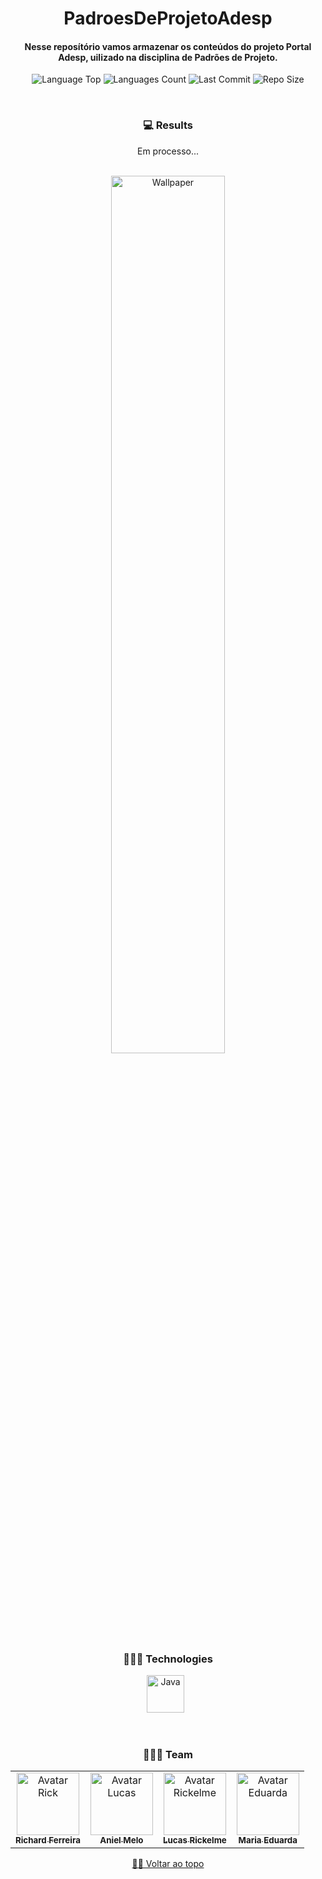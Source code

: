 <div align="center">

# PadroesDeProjetoAdesp
<h4> 

Nesse reposítório vamos armazenar os conteúdos do projeto Portal Adesp, uilizado na disciplina de Padrões de Projeto.

</h4>    


<p>
<!-- Image Shields -->
<img  alt="Language Top"  src="https://img.shields.io/github/languages/top/RickFerreira/PadroesDeProjetoAdesp">
<img  alt="Languages Count"  src="https://img.shields.io/github/languages/count/RickFerreira/PadroesDeProjetoAdesp">
<img  alt="Last Commit"  src="https://img.shields.io/github/last-commit/RickFerreira/PadroesDeProjetoAdesp">
<img  alt="Repo Size"  src="https://img.shields.io/github/repo-size/RickFerreira/PadroesDeProjetoAdesp">
</a>
</p>
<br>


### 💻 Results
Em processo...
<br><br>

<img  alt="Wallpaper"  src="https://cdn.discordapp.com/attachments/459871999943114762/1089547309051805766/bart.jpg" width="60%">

<br> 

### 👨🏻‍💻 Technologies

<img src="https://cdn-icons-png.flaticon.com/512/919/919854.png" alt="Java" width="60"> &nbsp;

<br>

### 👨🏻‍💻 Team

<table>
  <tr>
    <td align="center">
      <a href="https://github.com/RickFerreira">
        <img src="https://avatars.githubusercontent.com/u/40415279?v=4" width="100px;" alt="Avatar Rick"/><br>
        <sub>
          <b>Richard Ferreira</b>
        </sub>
      </a>
    </td>
    <td align="center">
      <a href="https://github.com/anielmelo">
        <img src="https://avatars.githubusercontent.com/u/103321497?v=4" width="100px;" alt="Avatar Lucas"/><br>
        <sub>
          <b>Aniel Melo</b>
        </sub>
      </a>
    </td>
    <td align="center">
      <a href="https://github.com/lrickelme">
        <img src="https://avatars.githubusercontent.com/u/113067806?v=4" width="100px;" alt="Avatar Rickelme"/><br>
        <sub>
          <b>Lucas Rickelme</b>
        </sub>
      </a>
    </td>
    <td align="center">
      <a href="https://github.com/meduarda18">
        <img src="https://avatars.githubusercontent.com/u/144054075?v=4" width="100px;" alt="Avatar Eduarda"/><br>
        <sub>
          <b>Maria Eduarda</b>
        </sub>
      </a>
    </td>
  </tr>
</table>

[☝🏽 Voltar ao topo](#Portal-ADESP)<br>

</div>